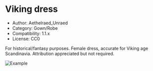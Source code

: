 # Viking dress

* Author: Aethelraed_Unraed
* Category: Gown/Robe
* Compatibility: 1.1.x
* License: CC0

For historical/fantasy purposes. Female dress, accurate for Viking age Scandinavia. Attribution appreciated but not required.

![Example](allclothes.png)

